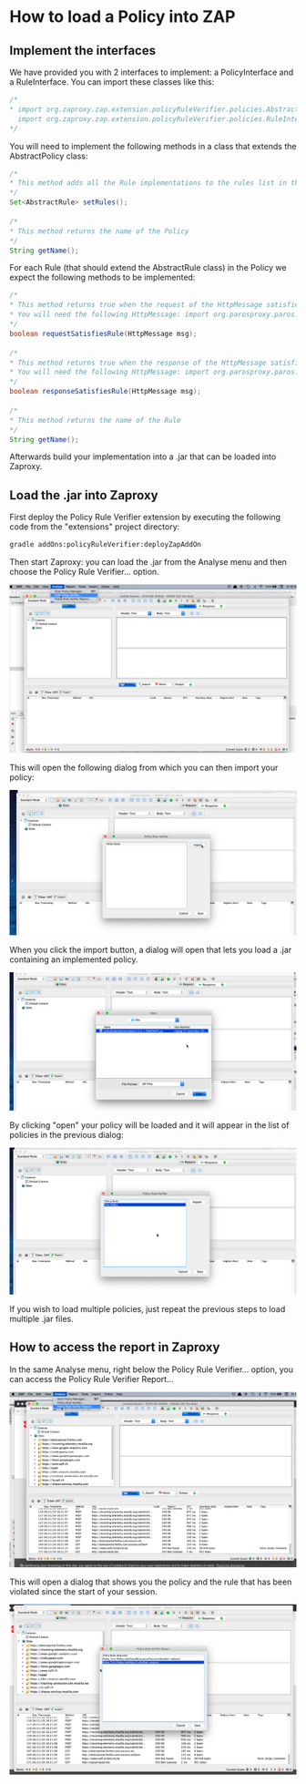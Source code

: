 # How to load a Policy into ZAP

## Implement the interfaces
We have provided you with 2 interfaces to implement: a PolicyInterface and a RuleInterface. You can import these classes like this:
```java
/*
* import org.zaproxy.zap.extension.policyRuleVerifier.policies.AbstractPolicy;
  import org.zaproxy.zap.extension.policyRuleVerifier.policies.RuleInterface;
*/
```

You will need to implement the following methods in a class that extends the AbstractPolicy class:

```java
/*
* This method adds all the Rule implementations to the rules list in the AbstractPolicy class.
*/
Set<AbstractRule> setRules();

/*
* This method returns the name of the Policy
*/
String getName();
```

For each Rule (that should extend the AbstractRule class) in the Policy we expect the following methods to be implemented:

```java
/*
* This method returns true when the request of the HttpMessage satisfies the Rule.
* You will need the following HttpMessage: import org.parosproxy.paros.network.HttpMessage;
*/
boolean requestSatisfiesRule(HttpMessage msg);

/*
* This method returns true when the response of the HttpMessage satisfies the Rule.
* You will need the following HttpMessage: import org.parosproxy.paros.network.HttpMessage;
*/
boolean responseSatisfiesRule(HttpMessage msg);

/*
* This method returns the name of the Rule
*/
String getName();
```

Afterwards build your implementation into a .jar that can be loaded into Zaproxy.

## Load the .jar into Zaproxy

First deploy the Policy Rule Verifier extension by executing the following code from the "extensions" project directory:

```bash
gradle addOns:policyRuleVerifier:deployZapAddOn
```

Then start Zaproxy: you can load the .jar from the Analyse menu and then choose the Policy Rule Verifier... option.

![alt text](images/ZapMenuItemPolicy.png "Menu item in ZAP")

This will open the following dialog from which you can then import your policy:

![alt text](images/PolicyRuleDialog.png "Policy Rule Dialog")

When you click the import button, a dialog will open that lets you load a .jar containing an implemented policy.

![alt text](images/LoadJar.png "Choose the .jar in your file explorer") 

By clicking "open" your policy will be loaded and it will appear in the list of policies in the previous dialog:

![alt text](images/TestPolicyLoaded.png "Test Policy is loaded in ZAP")

If you wish to load multiple policies, just repeat the previous steps to load multiple .jar files.

## How to access the report in Zaproxy

In the same Analyse menu, right below the Policy Rule Verifier... option, you can access the Policy Rule Verifier Report...

![alt text](images/ZapMenuItemReport.png "Menu item in ZAP")

This will open a dialog that shows you the policy and the rule that has been violated since the start of your session.

![alt text](images/ReportDialog.png "Menu item in ZAP")